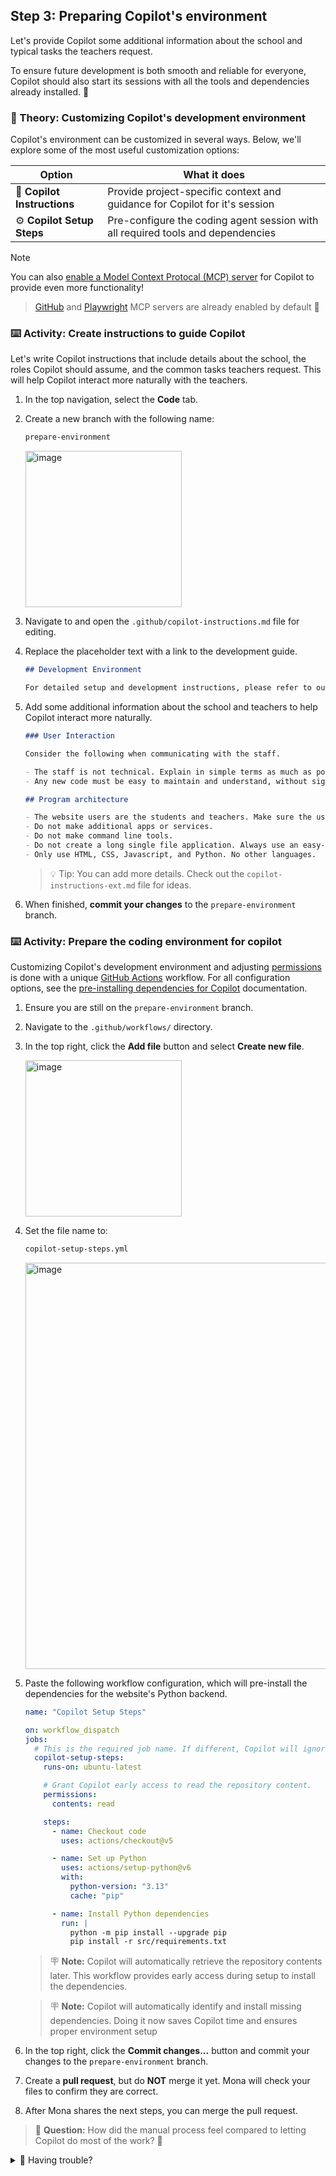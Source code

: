 ## Step 3: Preparing Copilot's environment

Let's provide Copilot some additional information about the school and typical tasks the teachers request.

To ensure future development is both smooth and reliable for everyone, Copilot should also start its sessions with all the tools and dependencies already installed. :rocket:

### 📖 Theory: Customizing Copilot's development environment

Copilot's environment can be customized in several ways. Below, we'll explore some of the most useful customization options:

| Option                      | What it does                                                                    |
| --------------------------- | ------------------------------------------------------------------------------- |
| 📝 **Copilot Instructions** | Provide project-specific context and guidance for Copilot for it's session      |
| ⚙️ **Copilot Setup Steps**  | Pre-configure the coding agent session with all required tools and dependencies |

> [!NOTE]
> You can also [enable a Model Context Protocal (MCP) server](https://docs.github.com/en/copilot/how-tos/use-copilot-agents/coding-agent/extend-coding-agent-with-mcp#adding-an-mcp-configuration-to-your-repository) for Copilot to provide even more functionality!
>
> > [GitHub](https://github.com/github/github-mcp-server) and [Playwright](https://github.com/microsoft/playwright-mcp) MCP servers are already enabled by default :rocket:

### ⌨️ Activity: Create instructions to guide Copilot

Let's write Copilot instructions that include details about the school, the roles Copilot should assume, and the common tasks teachers request. This will help Copilot interact more naturally with the teachers.

1. In the top navigation, select the **Code** tab.

1. Create a new branch with the following name:

   ```txt
   prepare-environment
   ```

   <img width="250" alt="image" src="https://github.com/user-attachments/assets/c48deded-4214-4edd-9a50-d1368bfb12e8" />

1. Navigate to and open the `.github/copilot-instructions.md` file for editing.

1. Replace the placeholder text with a link to the development guide.

   ```md
   ## Development Environment

   For detailed setup and development instructions, please refer to our [Development Guide](../docs/how-to-develop.md).
   ```

1. Add some additional information about the school and teachers to help Copilot interact more naturally.

   ```md
   ### User Interaction

   Consider the following when communicating with the staff.

   - The staff is not technical. Explain in simple terms as much as possible and avoid software jargon.
   - Any new code must be easy to maintain and understand, without significant coding experience.

   ## Program architecture

   - The website users are the students and teachers. Make sure the user experience is simple.
   - Do not make additional apps or services.
   - Do not make command line tools.
   - Do not create a long single file application. Always use an easy-to-understand directory structure.
   - Only use HTML, CSS, Javascript, and Python. No other languages.
   ```

   > 💡 Tip: You can add more details. Check out the `copilot-instructions-ext.md` file for ideas.

1. When finished, **commit your changes** to the `prepare-environment` branch.

### ⌨️ Activity: Prepare the coding environment for copilot

Customizing Copilot's development environment and adjusting [permissions](https://docs.github.com/en/actions/writing-workflows/choosing-what-your-workflow-does/controlling-permissions-for-github_token) is done with a unique [GitHub Actions](https://github.com/features/actions) workflow. For all configuration options, see the [pre-installing dependencies for Copilot](https://docs.github.com/en/enterprise-cloud@latest/copilot/how-tos/use-copilot-agents/coding-agent/customize-the-agent-environment#preinstalling-tools-or-dependencies-in-copilots-environment) documentation.

1. Ensure you are still on the `prepare-environment` branch.

1. Navigate to the `.github/workflows/` directory.

1. In the top right, click the **Add file** button and select **Create new file**.

   <img width="250" alt="image" src="https://github.com/user-attachments/assets/c135dd3f-72bd-4d2b-b21f-9c4968a06f5f" />

1. Set the file name to:

   ```txt
   copilot-setup-steps.yml
   ```

   <img width="650" alt="image" src="https://github.com/user-attachments/assets/ac615290-1045-45a5-8201-637721ef6fd2" />

1. Paste the following workflow configuration, which will pre-install the dependencies for the website's Python backend.

   ```yml
   name: "Copilot Setup Steps"

   on: workflow_dispatch
   jobs:
     # This is the required job name. If different, Copilot will ignore it.
     copilot-setup-steps:
       runs-on: ubuntu-latest

       # Grant Copilot early access to read the repository content.
       permissions:
         contents: read

       steps:
         - name: Checkout code
           uses: actions/checkout@v5

         - name: Set up Python
           uses: actions/setup-python@v6
           with:
             python-version: "3.13"
             cache: "pip"

         - name: Install Python dependencies
           run: |
             python -m pip install --upgrade pip
             pip install -r src/requirements.txt
   ```

   > 🪧 **Note:** Copilot will automatically retrieve the repository contents later. This workflow provides early access during setup to install the dependencies.

   > 🪧 **Note:** Copilot will automatically identify and install missing dependencies. Doing it now saves Copilot time and ensures proper environment setup

1. In the top right, click the **Commit changes...** button and commit your changes to the `prepare-environment` branch.

1. Create a **pull request**, but do **NOT** merge it yet. Mona will check your files to confirm they are correct.

1. After Mona shares the next steps, you can merge the pull request.

> 🙋 **Question:** How did the manual process feel compared to letting Copilot do most of the work? 🤔

<details>
<summary>🤷 Having trouble?</summary><br/>

If you accidentally merged the pull request before Mona shared feedback about mistakes, that is ok. Just recreate the branch and try again with a new pull request.

</details>

